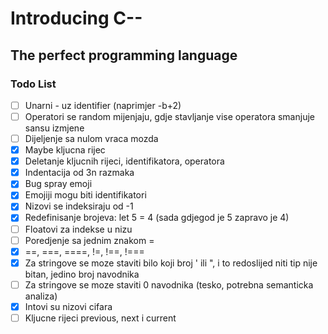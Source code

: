 # Introducing C--

## The perfect programming language

### Todo List

- [ ] Unarni - uz identifier (naprimjer -b+2)
- [ ] Operatori se random mijenjaju, gdje stavljanje vise operatora smanjuje sansu izmjene
- [ ] Dijeljenje sa nulom vraca mozda
- [x] Maybe kljucna rijec
- [x] Deletanje kljucnih rijeci, identifikatora, operatora
- [x] Indentacija od 3n razmaka
- [x] Bug spray emoji
- [x] Emojiji mogu biti identifikatori
- [x] Nizovi se indeksiraju od -1
- [x] Redefinisanje brojeva: let 5 = 4 (sada gdjegod je 5 zapravo je 4)
- [ ] Floatovi za indekse u nizu
- [ ] Poredjenje sa jednim znakom =
- [x] ==, ===, ====, !=, !==, !===
- [x] Za stringove se moze staviti bilo koji broj ' ili ", i to redoslijed niti tip nije bitan, jedino broj navodnika
- [ ] Za stringove se moze staviti 0 navodnika (tesko, potrebna semanticka analiza)
- [x] Intovi su nizovi cifara
- [ ] Kljucne rijeci previous, next i current
